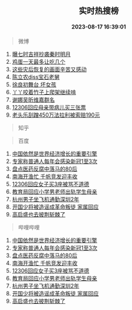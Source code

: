 <div align="center"><h2>实时热搜榜</h2><h4>2023-08-17 16:39:01</h4></div>

> 微博  

1. [曝七时吉祥抄袭秦时明月](https://s.weibo.com/weibo?q=%23%E6%9B%9D%E4%B8%83%E6%97%B6%E5%90%89%E7%A5%A5%E6%8A%84%E8%A2%AD%E7%A7%A6%E6%97%B6%E6%98%8E%E6%9C%88%23&t=31&band_rank=1&Refer=top)<br />
2. [鸡蛋一天最多让吃几个](https://s.weibo.com/weibo?q=%23%E9%B8%A1%E8%9B%8B%E4%B8%80%E5%A4%A9%E6%9C%80%E5%A4%9A%E8%AE%A9%E5%90%83%E5%87%A0%E4%B8%AA%23&t=31&band_rank=2&Refer=top)<br />
3. [这些灾后恢复的画面辛苦又感动](https://s.weibo.com/weibo?q=%23%E8%BF%99%E4%BA%9B%E7%81%BE%E5%90%8E%E6%81%A2%E5%A4%8D%E7%9A%84%E7%94%BB%E9%9D%A2%E8%BE%9B%E8%8B%A6%E5%8F%88%E6%84%9F%E5%8A%A8%23&t=31&band_rank=3&Refer=top)<br />
4. [陈立农diss宝石老舅](https://s.weibo.com/weibo?q=%23%E9%99%88%E7%AB%8B%E5%86%9Cdiss%E5%AE%9D%E7%9F%B3%E8%80%81%E8%88%85%23&t=31&band_rank=4&Refer=top)<br />
5. [徐良初舞台 坏女孩](https://s.weibo.com/weibo?q=%E5%BE%90%E8%89%AF%E5%88%9D%E8%88%9E%E5%8F%B0%20%E5%9D%8F%E5%A5%B3%E5%AD%A9&t=31&band_rank=5&Refer=top)<br />
6. [丫丫咬着竹子上爬架继续啃](https://s.weibo.com/weibo?q=%23%E4%B8%AB%E4%B8%AB%E5%92%AC%E7%9D%80%E7%AB%B9%E5%AD%90%E4%B8%8A%E7%88%AC%E6%9E%B6%E7%BB%A7%E7%BB%AD%E5%95%83%23&t=31&band_rank=6&Refer=top)<br />
7. [谢娜吴昕维嘉群名](https://s.weibo.com/weibo?q=%E8%B0%A2%E5%A8%9C%E5%90%B4%E6%98%95%E7%BB%B4%E5%98%89%E7%BE%A4%E5%90%8D&t=31&band_rank=7&Refer=top)<br />
8. [12306回应母亲带病儿买三张票](https://s.weibo.com/weibo?q=%2312306%E5%9B%9E%E5%BA%94%E6%AF%8D%E4%BA%B2%E5%B8%A6%E7%97%85%E5%84%BF%E4%B9%B0%E4%B8%89%E5%BC%A0%E7%A5%A8%23&t=31&band_rank=8&Refer=top)<br />
9. [老头乐刮蹭450万法拉利被索赔190元](https://s.weibo.com/weibo?q=%23%E8%80%81%E5%A4%B4%E4%B9%90%E5%88%AE%E8%B9%AD450%E4%B8%87%E6%B3%95%E6%8B%89%E5%88%A9%E8%A2%AB%E7%B4%A2%E8%B5%94190%E5%85%83%23&t=31&band_rank=9&Refer=top)<br />

> 知乎  


> 百度  

1. [中国依然是世界经济增长的重要引擎](https://www.baidu.com/s?wd=%E4%B8%AD%E5%9B%BD%E4%BE%9D%E7%84%B6%E6%98%AF%E4%B8%96%E7%95%8C%E7%BB%8F%E6%B5%8E%E5%A2%9E%E9%95%BF%E7%9A%84%E9%87%8D%E8%A6%81%E5%BC%95%E6%93%8E&sa=fyb_news&rsv_dl=fyb_news)<br />
2. [专家称普通人每年会感染新冠1至3次](https://www.baidu.com/s?wd=%E4%B8%93%E5%AE%B6%E7%A7%B0%E6%99%AE%E9%80%9A%E4%BA%BA%E6%AF%8F%E5%B9%B4%E4%BC%9A%E6%84%9F%E6%9F%93%E6%96%B0%E5%86%A01%E8%87%B33%E6%AC%A1&sa=fyb_news&rsv_dl=fyb_news)<br />
3. [盘点医药反腐中落马的80后](https://www.baidu.com/s?wd=%E7%9B%98%E7%82%B9%E5%8C%BB%E8%8D%AF%E5%8F%8D%E8%85%90%E4%B8%AD%E8%90%BD%E9%A9%AC%E7%9A%8480%E5%90%8E&sa=fyb_news&rsv_dl=fyb_news)<br />
4. [南海开渔忙 千帆竞发迎丰收](https://www.baidu.com/s?wd=%E5%8D%97%E6%B5%B7%E5%BC%80%E6%B8%94%E5%BF%99+%E5%8D%83%E5%B8%86%E7%AB%9E%E5%8F%91%E8%BF%8E%E4%B8%B0%E6%94%B6&sa=fyb_news&rsv_dl=fyb_news)<br />
5. [12306回应女子买3座被骂不道德](https://www.baidu.com/s?wd=12306%E5%9B%9E%E5%BA%94%E5%A5%B3%E5%AD%90%E4%B9%B03%E5%BA%A7%E8%A2%AB%E9%AA%82%E4%B8%8D%E9%81%93%E5%BE%B7&sa=fyb_news&rsv_dl=fyb_news)<br />
6. [教育局回应小学男老师出轨学生母亲](https://www.baidu.com/s?wd=%E6%95%99%E8%82%B2%E5%B1%80%E5%9B%9E%E5%BA%94%E5%B0%8F%E5%AD%A6%E7%94%B7%E8%80%81%E5%B8%88%E5%87%BA%E8%BD%A8%E5%AD%A6%E7%94%9F%E6%AF%8D%E4%BA%B2&sa=fyb_news&rsv_dl=fyb_news)<br />
7. [杭州男子坐飞机通勤深圳2年](https://www.baidu.com/s?wd=%E6%9D%AD%E5%B7%9E%E7%94%B7%E5%AD%90%E5%9D%90%E9%A3%9E%E6%9C%BA%E9%80%9A%E5%8B%A4%E6%B7%B1%E5%9C%B32%E5%B9%B4&sa=fyb_news&rsv_dl=fyb_news)<br />
8. [开国少将被造谣成革命叛徒 家属回应](https://www.baidu.com/s?wd=%E5%BC%80%E5%9B%BD%E5%B0%91%E5%B0%86%E8%A2%AB%E9%80%A0%E8%B0%A3%E6%88%90%E9%9D%A9%E5%91%BD%E5%8F%9B%E5%BE%92+%E5%AE%B6%E5%B1%9E%E5%9B%9E%E5%BA%94&sa=fyb_news&rsv_dl=fyb_news)<br />
9. [高启盛也去披荆斩棘了](https://www.baidu.com/s?wd=%E9%AB%98%E5%90%AF%E7%9B%9B%E4%B9%9F%E5%8E%BB%E6%8A%AB%E8%8D%86%E6%96%A9%E6%A3%98%E4%BA%86&sa=fyb_news&rsv_dl=fyb_news)<br />

> 哔哩哔哩  

1. [中国依然是世界经济增长的重要引擎](https://www.baidu.com/s?wd=%E4%B8%AD%E5%9B%BD%E4%BE%9D%E7%84%B6%E6%98%AF%E4%B8%96%E7%95%8C%E7%BB%8F%E6%B5%8E%E5%A2%9E%E9%95%BF%E7%9A%84%E9%87%8D%E8%A6%81%E5%BC%95%E6%93%8E&sa=fyb_news&rsv_dl=fyb_news)<br />
2. [专家称普通人每年会感染新冠1至3次](https://www.baidu.com/s?wd=%E4%B8%93%E5%AE%B6%E7%A7%B0%E6%99%AE%E9%80%9A%E4%BA%BA%E6%AF%8F%E5%B9%B4%E4%BC%9A%E6%84%9F%E6%9F%93%E6%96%B0%E5%86%A01%E8%87%B33%E6%AC%A1&sa=fyb_news&rsv_dl=fyb_news)<br />
3. [盘点医药反腐中落马的80后](https://www.baidu.com/s?wd=%E7%9B%98%E7%82%B9%E5%8C%BB%E8%8D%AF%E5%8F%8D%E8%85%90%E4%B8%AD%E8%90%BD%E9%A9%AC%E7%9A%8480%E5%90%8E&sa=fyb_news&rsv_dl=fyb_news)<br />
4. [南海开渔忙 千帆竞发迎丰收](https://www.baidu.com/s?wd=%E5%8D%97%E6%B5%B7%E5%BC%80%E6%B8%94%E5%BF%99+%E5%8D%83%E5%B8%86%E7%AB%9E%E5%8F%91%E8%BF%8E%E4%B8%B0%E6%94%B6&sa=fyb_news&rsv_dl=fyb_news)<br />
5. [12306回应女子买3座被骂不道德](https://www.baidu.com/s?wd=12306%E5%9B%9E%E5%BA%94%E5%A5%B3%E5%AD%90%E4%B9%B03%E5%BA%A7%E8%A2%AB%E9%AA%82%E4%B8%8D%E9%81%93%E5%BE%B7&sa=fyb_news&rsv_dl=fyb_news)<br />
6. [教育局回应小学男老师出轨学生母亲](https://www.baidu.com/s?wd=%E6%95%99%E8%82%B2%E5%B1%80%E5%9B%9E%E5%BA%94%E5%B0%8F%E5%AD%A6%E7%94%B7%E8%80%81%E5%B8%88%E5%87%BA%E8%BD%A8%E5%AD%A6%E7%94%9F%E6%AF%8D%E4%BA%B2&sa=fyb_news&rsv_dl=fyb_news)<br />
7. [杭州男子坐飞机通勤深圳2年](https://www.baidu.com/s?wd=%E6%9D%AD%E5%B7%9E%E7%94%B7%E5%AD%90%E5%9D%90%E9%A3%9E%E6%9C%BA%E9%80%9A%E5%8B%A4%E6%B7%B1%E5%9C%B32%E5%B9%B4&sa=fyb_news&rsv_dl=fyb_news)<br />
8. [开国少将被造谣成革命叛徒 家属回应](https://www.baidu.com/s?wd=%E5%BC%80%E5%9B%BD%E5%B0%91%E5%B0%86%E8%A2%AB%E9%80%A0%E8%B0%A3%E6%88%90%E9%9D%A9%E5%91%BD%E5%8F%9B%E5%BE%92+%E5%AE%B6%E5%B1%9E%E5%9B%9E%E5%BA%94&sa=fyb_news&rsv_dl=fyb_news)<br />
9. [高启盛也去披荆斩棘了](https://www.baidu.com/s?wd=%E9%AB%98%E5%90%AF%E7%9B%9B%E4%B9%9F%E5%8E%BB%E6%8A%AB%E8%8D%86%E6%96%A9%E6%A3%98%E4%BA%86&sa=fyb_news&rsv_dl=fyb_news)<br />
